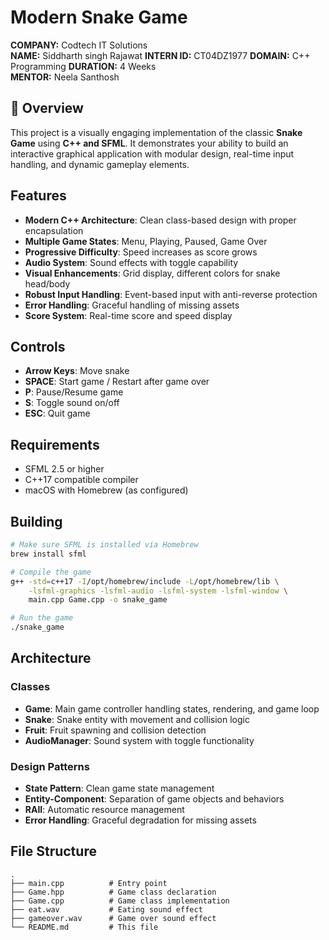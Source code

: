 # Modern Snake Game
**COMPANY:** Codtech IT Solutions  
**NAME:** Siddharth singh Rajawat
**INTERN ID:** CT04DZ1977
**DOMAIN:** C++ Programming 
**DURATION:** 4 Weeks  
**MENTOR:** Neela Santhosh  

## 📖 Overview

This project is a visually engaging implementation of the classic **Snake Game** using **C++ and SFML**. It demonstrates your ability to build an interactive graphical application with modular design, real-time input handling, and dynamic gameplay elements.

## Features

- **Modern C++ Architecture**: Clean class-based design with proper encapsulation
- **Multiple Game States**: Menu, Playing, Paused, Game Over
- **Progressive Difficulty**: Speed increases as score grows
- **Audio System**: Sound effects with toggle capability
- **Visual Enhancements**: Grid display, different colors for snake head/body
- **Robust Input Handling**: Event-based input with anti-reverse protection
- **Error Handling**: Graceful handling of missing assets
- **Score System**: Real-time score and speed display

## Controls

- **Arrow Keys**: Move snake
- **SPACE**: Start game / Restart after game over
- **P**: Pause/Resume game
- **S**: Toggle sound on/off
- **ESC**: Quit game

## Requirements

- SFML 2.5 or higher
- C++17 compatible compiler
- macOS with Homebrew (as configured)

## Building

```bash
# Make sure SFML is installed via Homebrew
brew install sfml

# Compile the game
g++ -std=c++17 -I/opt/homebrew/include -L/opt/homebrew/lib \
    -lsfml-graphics -lsfml-audio -lsfml-system -lsfml-window \
    main.cpp Game.cpp -o snake_game

# Run the game
./snake_game
```

## Architecture

### Classes

- **Game**: Main game controller handling states, rendering, and game loop
- **Snake**: Snake entity with movement and collision logic
- **Fruit**: Fruit spawning and collision detection
- **AudioManager**: Sound system with toggle functionality

### Design Patterns

- **State Pattern**: Clean game state management
- **Entity-Component**: Separation of game objects and behaviors
- **RAII**: Automatic resource management
- **Error Handling**: Graceful degradation for missing assets

## File Structure

```
.
├── main.cpp          # Entry point
├── Game.hpp          # Game class declaration
├── Game.cpp          # Game class implementation
├── eat.wav           # Eating sound effect
├── gameover.wav      # Game over sound effect
└── README.md         # This file
```
